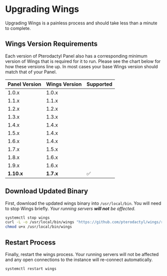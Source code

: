 # Upgrading Wings

Upgrading Wings is a painless process and should take less than a minute to complete.

## Wings Version Requirements

Each version of Pterodactyl Panel also has a corresponding minimum version of Wings that
is required for it to run. Please see the chart below for how these versions line up. In
most cases your base Wings version should match that of your Panel.

| Panel Version | Wings Version | Supported |
|---------------|---------------|-----------|
| 1.0.x         | 1.0.x         |           |
| 1.1.x         | 1.1.x         |           |
| 1.2.x         | 1.2.x         |           |
| 1.3.x         | 1.3.x         |           |
| 1.4.x         | 1.4.x         |           |
| 1.5.x         | 1.4.x         |           |
| 1.6.x         | 1.4.x         |           |
| 1.7.x         | 1.5.x         |           |
| 1.8.x         | 1.6.x         |           |
| 1.9.x         | 1.6.x         |           |
| **1.10.x**    | **1.7.x**     | ✅         |

## Download Updated Binary

First, download the updated wings binary into `/usr/local/bin`. You will need to stop Wings briefly. _Your running
servers **will not** be affected._

``` bash
systemctl stop wings
curl -L -o /usr/local/bin/wings "https://github.com/pterodactyl/wings/releases/latest/download/wings_linux_$([[ "$(uname -m)" == "x86_64" ]] && echo "amd64" || echo "arm64")"
chmod u+x /usr/local/bin/wings
```

## Restart Process

Finally, restart the wings process. Your running servers will not be affected and any open
connections to the instance will re-connect automatically.

``` bash
systemctl restart wings
```
